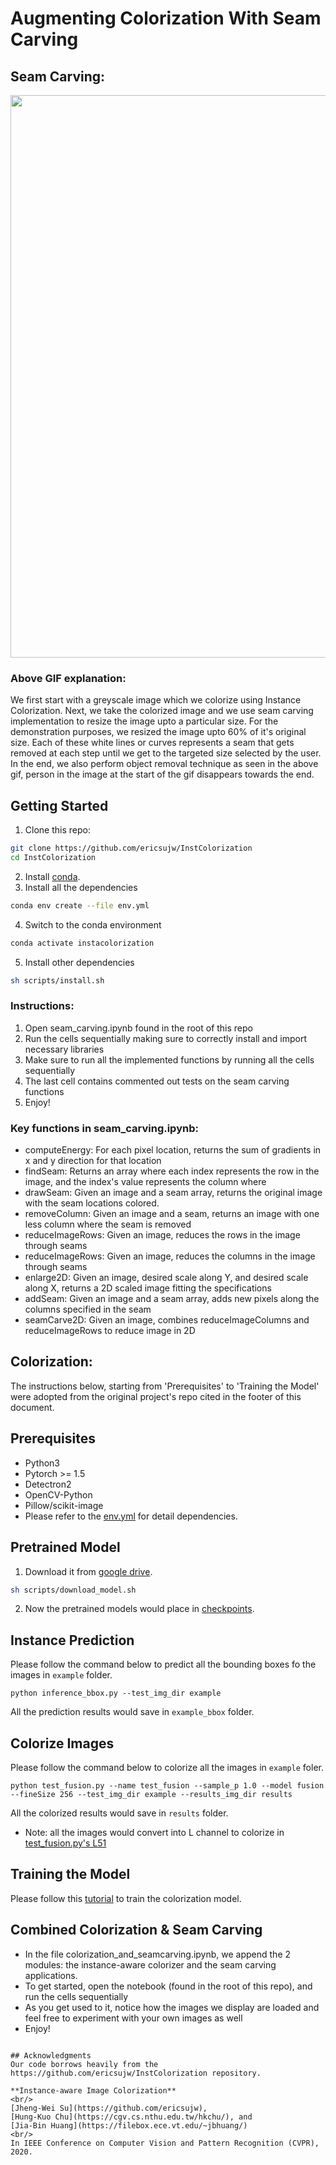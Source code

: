 # Augmenting Colorization With Seam Carving

## Seam Carving:

<img src="https://github.com/ishanpakuwal/colorization/blob/main/updated_enhanced_colorizer.gif" width="900">

### Above GIF explanation:
We first start with a greyscale image which we colorize using Instance Colorization. Next, we take the colorized image and we use seam carving implementation to resize the image upto a particular size. For the demonstration purposes, we resized the image upto 60% of it's original size. Each of these white lines or curves represents a seam that gets removed at each step until we get to the targeted size selected by the user. In the end, we also perform object removal technique as seen in the above gif, person in the image at the start of the gif disappears towards the end.

## Getting Started
1. Clone this repo:
```sh
git clone https://github.com/ericsujw/InstColorization
cd InstColorization
```
2. Install [conda](https://www.anaconda.com/).
3. Install all the dependencies
```sh
conda env create --file env.yml
```
4. Switch to the conda environment
```sh
conda activate instacolorization
```
5. Install other dependencies
```sh
sh scripts/install.sh
```


### Instructions:
1. Open seam_carving.ipynb found in the root of this repo
2. Run the cells sequentially making sure to correctly install and import necessary libraries
3. Make sure to run all the implemented functions by running all the cells sequentially
4. The last cell contains commented out tests on the seam carving functions
5. Enjoy!

### Key functions in seam_carving.ipynb:
- computeEnergy: For each pixel location, returns the sum of gradients in x and y direction for that location
- findSeam: Returns an array where each index represents the row in the image, and the index's value represents the column
where 
- drawSeam: Given an image and a seam array, returns the original image with the seam locations colored.
- removeColumn: Given an image and a seam, returns an image with one less column where the seam is removed
- reduceImageRows: Given an image, reduces the rows in the image through seams
- reduceImageRows: Given an image, reduces the columns in the image through seams
- enlarge2D: Given an image, desired scale along Y, and desired scale along X, returns a 2D scaled image fitting the specifications
- addSeam: Given an image and a seam array, adds new pixels along the columns specified in the seam
- seamCarve2D: Given an image, combines reduceImageColumns and reduceImageRows to reduce image in 2D

## Colorization:
The instructions below, starting from 'Prerequisites' to 'Training the Model' were adopted from the original project's repo
cited in the footer of this document.

## Prerequisites
* Python3
* Pytorch >= 1.5
* Detectron2
* OpenCV-Python
* Pillow/scikit-image
* Please refer to the [env.yml](env.yml) for detail dependencies.

## Pretrained Model
1. Download it from [google drive](https://drive.google.com/open?id=1Xb-DKAA9ibCVLqm8teKd1MWk6imjwTBh).
```sh
sh scripts/download_model.sh
```
2. Now the pretrained models would place in [checkpoints](checkpoints).

## Instance Prediction
Please follow the command below to predict all the bounding boxes fo the images in `example` folder.
```
python inference_bbox.py --test_img_dir example
```
All the prediction results would save in `example_bbox` folder.

## Colorize Images
Please follow the command below to colorize all the images in `example` foler.
```
python test_fusion.py --name test_fusion --sample_p 1.0 --model fusion --fineSize 256 --test_img_dir example --results_img_dir results
```
All the colorized results would save in `results` folder.

* Note: all the images would convert into L channel to colorize in [test_fusion.py's L51](test_fusion.py#L51)

## Training the Model
Please follow this [tutorial](README_TRAIN.md) to train the colorization model.



## Combined Colorization & Seam Carving
- In the file colorization_and_seamcarving.ipynb, we append the 2 modules: the instance-aware colorizer and the seam carving applications.
- To get started, open the notebook (found in the root of this repo), and run the cells sequentially
- As you get used to it, notice how the images we display are loaded and feel free to experiment with your own images as well
- Enjoy!

```

## Acknowledgments
Our code borrows heavily from the https://github.com/ericsujw/InstColorization repository.

**Instance-aware Image Colorization**
<br/>
[Jheng-Wei Su](https://github.com/ericsujw), 
[Hung-Kuo Chu](https://cgv.cs.nthu.edu.tw/hkchu/), and 
[Jia-Bin Huang](https://filebox.ece.vt.edu/~jbhuang/)
<br/>
In IEEE Conference on Computer Vision and Pattern Recognition (CVPR), 2020.

```
